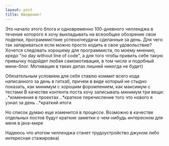 ```yaml
---
layout: post
title: Введение!
---
```


Это начало этого блога и одновременно 100-дневного челленджа в течение которого я хочу выкладывать на всеообщее обозрение свои поделки, программисткие успехи/неудачи сделанные за день. Для чего так запариваться если можно просто кодить в свое удовольствие? Хочется следовать хорошему для программиста, по моему мнению, кредо "no day without line of code", а для того чтобы привить себе такую привычку подойдет любая самомотивация, в том числе и подобный мини-блог. Мотивация в таких делах лишней никогда не будет)

Обязательным условием для себя ставлю коммит всего кода написанного за день в гитхаб, причем в виде который не стыдно показать, как минимум с хорошим форомлением, как максимум с тестами
В качестве контента поста хочу записывать минимум три вещи:
   ..*изменения в проектах
   ..*краткое перечисление того что нового я узнал за день
   ..*краткий итоги
 
 Но список думаю еще изменится в процессе. Возможно в качестве отдельных постов будут краткие заметки о чем-нибудь интересном для меня в java-мире


Надеюсь что итогом челленджа станет трудоустройство джуном либо интересная стажировка)

